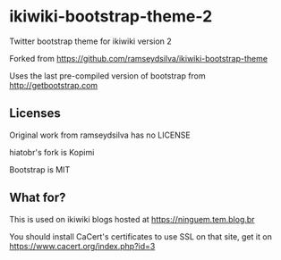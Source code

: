 ikiwiki-bootstrap-theme-2
=======================

Twitter bootstrap theme for ikiwiki version 2

Forked from https://github.com/ramseydsilva/ikiwiki-bootstrap-theme

Uses the last pre-compiled version of bootstrap from
 http://getbootstrap.com

Licenses
-----

Original work from ramseydsilva has no LICENSE

hiatobr's fork is Kopimi

Bootstrap is MIT

What for?
-----

This is used on ikiwiki blogs hosted at https://ninguem.tem.blog.br

You should install CaCert's certificates to use SSL on that site, get it on
 https://www.cacert.org/index.php?id=3

